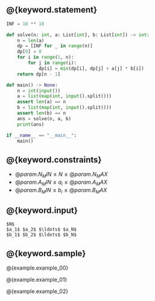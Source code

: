 ## @{keyword.statement}

``` python
INF = 10 ** 18

def solve(n: int, a: List[int], b: List[int]) -> int:
    n = len(a)
    dp = [INF for _ in range(n)]
    dp[0] = 0
    for i in range(1, n):
        for j in range(i):
            dp[i] = min(dp[i], dp[j] + a[j] * b[i])
    return dp[n - 1]

def main() -> None:
    n = int(input())
    a = list(map(int, input().split()))
    assert len(a) == n
    b = list(map(int, input().split()))
    assert len(b) == n
    ans = solve(n, a, b)
    print(ans)

if __name__ == "__main__":
    main()
```

## @{keyword.constraints}

- $@{param.N_MIN} \leq N \leq @{param.N_MAX}$
- $@{param.A_MIN} \leq a_i \leq @{param.A_MAX}$
- $@{param.B_MIN} \leq b_i \leq @{param.B_MAX}$

## @{keyword.input}

```
$N$
$a_1$ $a_2$ $\ldots$ $a_N$
$b_1$ $b_2$ $\ldots$ $b_N$
```

## @{keyword.sample}

@{example.example_00}

@{example.example_01}

@{example.example_02}
